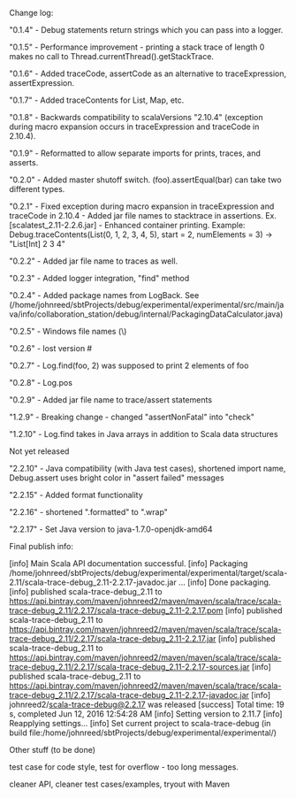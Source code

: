 Change log:

"0.1.4" - Debug statements return strings which you can pass into a logger.

"0.1.5" - Performance improvement - printing a stack trace of length 0 makes no call to Thread.currentThread().getStackTrace.

"0.1.6" - Added traceCode, assertCode as an alternative to traceExpression, assertExpression.

"0.1.7" - Added traceContents for List, Map, etc.

"0.1.8" - Backwards compatibility to scalaVersions "2.10.4" (exception during macro expansion occurs in traceExpression and traceCode in 2.10.4).

"0.1.9" - Reformatted to allow separate imports for prints, traces, and asserts.

"0.2.0" - Added master shutoff switch. (foo).assertEqual(bar) can take two different types.

"0.2.1" - Fixed exception during macro expansion in traceExpression and traceCode in 2.10.4
        - Added jar file names to stacktrace in assertions. Ex. [scalatest_2.11-2.2.6.jar]
        - Enhanced container printing. Example: Debug.traceContents(List(0, 1, 2, 3, 4, 5), start = 2, numElements = 3) -> "List[Int] 2 3 4"

"0.2.2" - Added jar file name to traces as well.

"0.2.3" - Added logger integration, "find" method

"0.2.4" - Added package names from LogBack. See (/home/johnreed/sbtProjects/debug/experimental/experimental/src/main/java/info/collaboration_station/debug/internal/PackagingDataCalculator.java)

"0.2.5" - Windows file names (\\)

"0.2.6" - lost version #

"0.2.7" - Log.find(foo, 2) was supposed to print 2 elements of foo

"0.2.8" - Log.pos

"0.2.9" - Added jar file name to trace/assert statements

"1.2.9" - Breaking change - changed "assertNonFatal" into "check"

"1.2.10" - Log.find takes in Java arrays in addition to Scala data structures

Not yet released

"2.2.10" - Java compatibility (with Java test cases), shortened import name, Debug.assert uses bright color in "assert failed" messages

"2.2.15" - Added format functionality

"2.2.16" - shortened ".formatted" to ".wrap"

"2.2.17" - Set Java version to java-1.7.0-openjdk-amd64

Final publish info:

[info] Main Scala API documentation successful.
[info] Packaging /home/johnreed/sbtProjects/debug/experimental/experimental/target/scala-2.11/scala-trace-debug_2.11-2.2.17-javadoc.jar ...
[info] Done packaging.
[info]  published scala-trace-debug_2.11 to https://api.bintray.com/maven/johnreed2/maven/maven/scala/trace/scala-trace-debug_2.11/2.2.17/scala-trace-debug_2.11-2.2.17.pom
[info]  published scala-trace-debug_2.11 to https://api.bintray.com/maven/johnreed2/maven/maven/scala/trace/scala-trace-debug_2.11/2.2.17/scala-trace-debug_2.11-2.2.17.jar
[info]  published scala-trace-debug_2.11 to https://api.bintray.com/maven/johnreed2/maven/maven/scala/trace/scala-trace-debug_2.11/2.2.17/scala-trace-debug_2.11-2.2.17-sources.jar
[info]  published scala-trace-debug_2.11 to https://api.bintray.com/maven/johnreed2/maven/maven/scala/trace/scala-trace-debug_2.11/2.2.17/scala-trace-debug_2.11-2.2.17-javadoc.jar
[info] johnreed2/scala-trace-debug@2.2.17 was released
[success] Total time: 19 s, completed Jun 12, 2016 12:54:28 AM
[info] Setting version to 2.11.7
[info] Reapplying settings...
[info] Set current project to scala-trace-debug (in build file:/home/johnreed/sbtProjects/debug/experimental/experimental/)

Other stuff (to be done)

test case for code style, test for overflow - too long messages.

cleaner API, cleaner test cases/examples, tryout with Maven